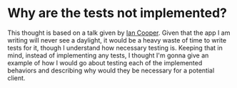 # Why are the tests not implemented?


This thought is based on a talk given by [Ian Cooper](https://www.youtube.com/watch?v=EZ05e7EMOLM). Given that the app I am writing will never see a daylight, it would be a heavy waste of time to write tests for it, though I understand how necessary testing is. Keeping that in mind, instead of implementing any tests, I thought I'm gonna give an example of how I would go about testing each of the implemented behaviors and describing why would they be necessary for a potential client.